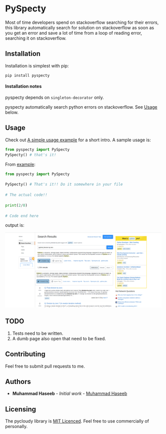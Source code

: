 # PySpecty
Most of time developers spend on stackoverflow searching for their errors, this library automatically search for solution on stackoverflow as soon as you get an error and save a lot of time from  a loop of reading error, searching it on stackoverflow.

## Installation

Installation is simplest with pip:

    pip install pyspecty
    

#### Installation notes

pyspecty depends on `singleton-decorator` only.

pyspecty automatically search python errors on stackoverflow. See [Usage](#usage) below.

## Usage

Check out [A simple usage example](Example/main.py) for a short intro. A sample usage is:

```python
from pyspecty import PySpecty
PySpecty() # that's it!
```

From [example](Example/main.py):
```python
from pyspecty import PySpecty

PySpecty() # That's it!! Do it somewhere in your file

# The actual code!!

print(2/0)

# Code end here

```

output is:

![division_by_zero_error](Example/error.png)

## TODO

1. Tests need to be written.
2. A dumb page also open that need to be fixed.

## Contributing

Feel free to submit pull requests to me.

## Authors

* **Muhammad Haseeb** - *Initial work* - [Muhammad Haseeb](https://github.com/iam-mhaseeb)

## Licensing
The pycloudy library is [MIT Licenced](LICENSE). Feel free to use commercially of personally.

